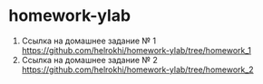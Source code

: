 # homework-ylab
1. Ссылка на домашнее задание № 1 https://github.com/helrokhi/homework-ylab/tree/homework_1
2. Ссылка на домашнее задание № 2 https://github.com/helrokhi/homework-ylab/tree/homework_2
